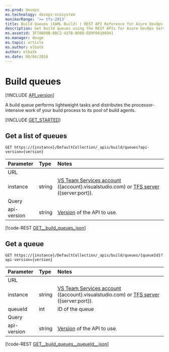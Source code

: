 ```yaml
---
ms.prod: devops
ms.technology: devops-ecosystem
monikerRange: '>= tfs-2013'
title: Build Queues (XAML Build) | REST API Reference for Azure DevOps Services and Team Foundation Server
description: Get build queues using the REST APIs for Azure DevOps Services and Team Foundation Server.
ms.assetid: 3F7AB00B-8BC2-437B-8088-ED9F66180941
ms.manager: douge
ms.topic: article
ms.author: elbatk
author: elbatk
ms.date: 08/04/2016
---
```


# Build queues
[!INCLUDE [API_version](../_data/version.md)]

A build queue performs lightweight tasks and distributes the processor-intensive work of your build process to its pool of build agents.

[!INCLUDE [GET_STARTED](../_data/get-started.md)]

## Get a list of queues

```no-highlight
GET https://{instance}/DefaultCollection/_apis/build/queues?api-version={version}
```

| Parameter | Type   | Notes
|:----------|:-------|:------------
| URL
| instance  | string | [VS Team Services account](/azure/devops/integrate/get-started/rest/basics) ({account}.visualstudio.com) or [TFS server](/azure/devops/integrate/get-started/rest/basics) ({server:port}).
| Query
| api-version | string | [Version](../../concepts/rest-api-versioning.md) of the API to use.

[!code-REST [GET__build_queues_json](./_data/queues/GET__build_queues.json)]

## Get a queue

```no-highlight
GET https://{instance}/DefaultCollection/_apis/build/queues/{queueId}?api-version={version}
```

| Parameter | Type   | Notes
|:----------|:-------|:------------
| URL
| instance  | string | [VS Team Services account](/azure/devops/integrate/get-started/rest/basics) ({account}.visualstudio.com) or [TFS server](/azure/devops/integrate/get-started/rest/basics) ({server:port}).
| queueId   | int    | ID of the queue
| Query
| api-version | string | [Version](../../concepts/rest-api-versioning.md) of the API to use.

[!code-REST [GET__build_queues__queueId__json](./_data/queues/GET__build_queues__queueId_.json)]
